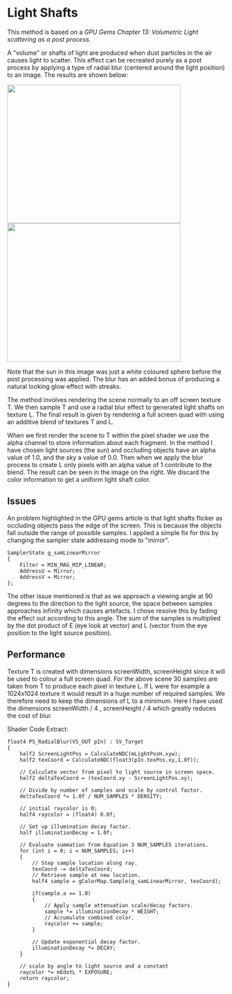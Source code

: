 # Light Shafts

This method is based on a _GPU Gems Chapter 13: Volumetric Light scattering as a post process._

A "volume" or shafts of light are produced when dust particles in the air causes light to scatter.
This effect can be recreated purely as a post process by applying a type of radial blur (centered around the light position) to an image.
The results are shown below:

<image src="https://user-images.githubusercontent.com/713970/130870678-ce027006-a6a8-4a19-94e3-6d51b780d443.png" width="400" height="320"> <image src="https://user-images.githubusercontent.com/713970/130870813-04b400cf-73fe-4002-b81f-1a760cc8e54e.png" width="400" height="320">
  
Note that the sun in this image was just a white coloured sphere before the post processing was applied.
The blur has an added bonus of producing a natural looking glow effect with streaks.

The method involves rendering the scene normally to an off screen texture T. 
We then sample T and use a radial blur effect to generated light shafts on texture L. 
The final result is given by rendering a full screen quad with using an additive blend of textures T and L.

When we first render the scene to T within the pixel shader we use the alpha channel to store information about each fragment. 
In the method I have chosen light sources (the sun) and occluding objects have an alpha value of 1.0, and the sky a value of 0.0. 
Then when we apply the blur process to create L only pixels with an alpha value of 1 contribute to the blend. The result can be seen in the image on the right. We discard the color information to get a uniform light shaft color.

## Issues

An problem highlighted in the GPU gems article is that light shafts flicker as occluding objects pass the edge of the screen.
This is because the objects fall outside the range of possible samples. I applied a simple fix for this by changing the sampler state addressing mode to "mirror".

```hlsl
SamplerState g_samLinearMirror
{
    Filter = MIN_MAG_MIP_LINEAR;
    AddressU = Mirror;
    AddressV = Mirror;
};
```
  
The other issue mentioned is that as we approach a viewing angle at 90 degrees to the direction to the light source, 
the space between samples approaches infinity which causes artefacts. I chose resolve this by fading the effect out according to this angle.
The sum of the samples is multiplied by the dot product of E (eye look at vector) and L (vector from the eye position to the light source position).

## Performance

Texture T is created with dimensions screenWidth, screenHeight since it will be used to colour a full screen quad.
For the above scene 30 samples are taken from T to produce each pixel in texture L.
If L were for example a 1024x1024 texture it would result in a huge number of required samples.
We therefore need to keep the dimensions of L to a minimum. Here I have used the dimensions screenWidth / 4 , screenHeight / 4 
which greatly reduces the cost of blur.

  
Shader Code Extract:

```hlsl
float4 PS_RadialBlur(VS_OUT pIn) : SV_Target
{
    half2 ScreenLightPos = CalculateNDC(mLightPosH.xyw);
    half2 texCoord = CalculateNDC(float3(pIn.texPos.xy,1.0f));

    // Calculate vector from pixel to light source in screen space.   
    half2 deltaTexCoord = (texCoord.xy - ScreenLightPos.xy);  

    // Divide by number of samples and scale by control factor.  
    deltaTexCoord *= 1.0f / NUM_SAMPLES * DENSITY;  

    // initial raycolor is 0;
    half4 raycolor = (float4) 0.0f;

    // Set up illumination decay factor.  
    half illuminationDecay = 1.0f;  

    // Evaluate summation from Equation 3 NUM_SAMPLES iterations.  
    for (int i = 0; i < NUM_SAMPLES; i++)  
    {  
        // Step sample location along ray.  
        texCoord -= deltaTexCoord;  
        // Retrieve sample at new location.  
        half4 sample = gColorMap.Sample(g_samLinearMirror, texCoord);  

        if(sample.a == 1.0)
        {
            // Apply sample attenuation scale/decay factors.  
            sample *= illuminationDecay * WEIGHT;  
            // Accumulate combined color.  
            raycolor += sample;
        }
 
        // Update exponential decay factor.  
        illuminationDecay *= DECAY; 
    }

    // scale by angle to light source and a constant
    raycolor *= mEdotL * EXPOSURE; 
    return raycolor;
}
```
